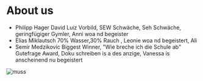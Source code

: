 # About us

* Philipp Hager
   David Luiz Vorbild, SEW Schwäche, Seh Schwäche, geringfügiger Gymler, Anni woa nd begeister
* Elias Miklautsch
   70% Wasser,30% Rauch , Leonie woa nd begeistert, Ali
* Semir Medzikovic
   Biggest Winner, "Wie breche ich die Schule ab" Gutefrage Award, Doku schreiben is a des anzige, Vanessa is anscheinend nu begeistert

![muss](https://user-images.githubusercontent.com/98097684/199696649-e210f396-86f1-4f0d-91c8-d454f6bbbe35.jpg)
